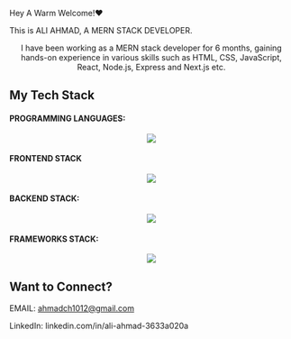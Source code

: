 Hey A Warm Welcome!❤️

This is ALI AHMAD, A MERN STACK DEVELOPER.



<p align="center">I have been working as a MERN stack developer for 6 months, gaining hands-on experience in various skills such as HTML, CSS, JavaScript, React, Node.js, Express and Next.js etc.</p>

<h2>My Tech Stack</h2>

<h4>PROGRAMMING LANGUAGES:</h4>

<p align="center">
  <a href="https://skillicons.dev">
    <img src="https://skillicons.dev/icons?i=javascript" />
  </a>
</p>

<h4>FRONTEND STACK</h4>
<p align="center">
  <a href="https://skillicons.dev">
    <img src="https://skillicons.dev/icons?i=html,css,react,bootstrap,tailwind,materialui&theme=light" />
  </a>
</p>

<h4>BACKEND STACK:</h4>

<p align="center">
  <a href="https://skillicons.dev">
    <img src="https://skillicons.dev/icons?i=nodejs,express,mongodb&theme=light" />
  </a>
</p>

<h4>FRAMEWORKS STACK:</h4>

<p align="center">
  <a href="https://skillicons.dev">
    <img src="https://skillicons.dev/icons?i=nextjs&theme=light" />
  </a>
</p>

<h2>Want to Connect?</h2>

EMAIL: ahmadch1012@gmail.com

LinkedIn: linkedin.com/in/ali-ahmad-3633a020a
